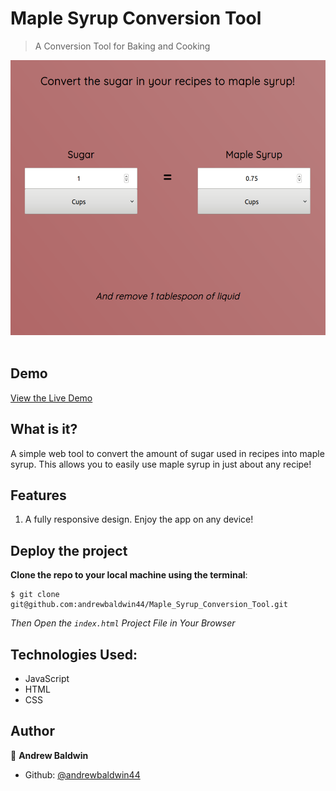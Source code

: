 # Maple Syrup Conversion Tool

> A Conversion Tool for Baking and Cooking

<div align='center'>
  <img src='./screenshots/maplesyrup.png' alt='Conversion Tool' height='440px' />
</div><br>

## Demo

[View the Live Demo](https://andrewbaldwin44.github.io/Maple_Syrup_Conversion_Tool/)

## What is it?

A simple web tool to convert the amount of sugar used in recipes into maple syrup. This allows you to easily use maple syrup in just about any recipe!

## Features

1. A fully responsive design. Enjoy the app on any device!

## Deploy the project

__Clone the repo to your local machine using the terminal__:
```
$ git clone git@github.com:andrewbaldwin44/Maple_Syrup_Conversion_Tool.git
```

*Then Open the `index.html` Project File in Your Browser*

## Technologies Used:

- JavaScript
- HTML
- CSS

## Author

👤 **Andrew Baldwin**

- Github: [@andrewbaldwin44](https://github.com/andrewbaldwin44)

